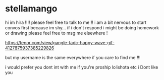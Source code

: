 # stellamango
hi im hira !!!! please feel free to talk to me !! i am a bit nervous to start convos first because im shy... if i don't respond i might be doing homework or drawing please feel free to msg me elsewhere ! 

https://tenor.com/view/gangle-tadc-happy-wave-gif-4127875937385229826

but my username is the same everywhere if you care to find me !!!

i would prefer you dont int with me if you're proship lolishota etc i Dont like you
